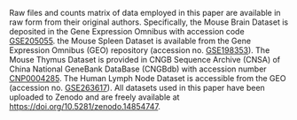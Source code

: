 Raw files and counts matrix of data employed in this paper are available in raw form from their original authors. Specifically, the Mouse Brain Dataset is deposited in the Gene Expression Omnibus with accession code [GSE205055](https://www.ncbi.nlm.nih.gov/geo/query/acc.cgi?acc=GSE205055). the Mouse Spleen Dataset is available from the Gene Expression Omnibus (GEO) repository (accession no. [GSE198353](https://www.ncbi.nlm.nih.gov/geo/query/acc.cgi?acc=GSE198353)). The Mouse Thymus Dataset is provided in CNGB Sequence Archive (CNSA) of China National GeneBank DataBase (CNGBdb) with accession number [CNP0004285](https://db.cngb.org/search/?q=CNP0004285). The Human Lymph Node Dataset is accessible from the GEO (accession no. [GSE263617](https://www.ncbi.nlm.nih.gov/geo/query/acc.cgi?acc=GSE263617)). All datasets used in this paper have been uploaded to Zenodo and are freely available at https://doi.org/10.5281/zenodo.14854747.
